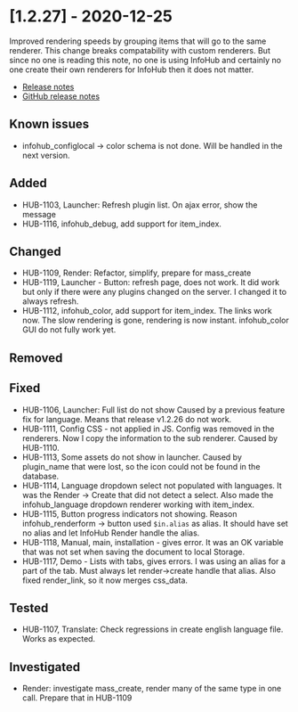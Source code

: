 # [1.2.27] - 2020-12-25

Improved rendering speeds by grouping items that will go to the same renderer.
This change breaks compatability with custom renderers. But since no one is reading this note, no one is using InfoHub and certainly no one create their own renderers for InfoHub then it does not matter.  

* [Release notes](main,release_v1_v1v2_v1v2v27)
* [GitHub release notes](https://github.com/peterlembke/infohub/releases/tag/v1.2.27)

## Known issues
* infohub_configlocal -> color schema is not done. Will be handled in the next version.

## Added
* HUB-1103, Launcher: Refresh plugin list. On ajax error, show the message
* HUB-1116, infohub_debug, add support for item_index.

## Changed
* HUB-1109, Render: Refactor, simplify, prepare for mass_create
* HUB-1119, Launcher - Button: refresh page, does not work.
    It did work but only if there were any plugins changed on the server. I changed it to always refresh.
* HUB-1112, infohub_color, add support for item_index.
    The links work now. The slow rendering is gone, rendering is now instant. infohub_color GUI do not fully work yet.

## Removed

## Fixed
* HUB-1106, Launcher: Full list do not show
    Caused by a previous feature fix for language. Means that release v1.2.26 do not work.
* HUB-1111, Config CSS - not applied in JS. Config was removed in the renderers. Now I copy the information to the sub renderer. Caused by HUB-1110.
* HUB-1113, Some assets do not show in launcher. Caused by plugin_name that were lost, so the icon could not be found in the database.
* HUB-1114, Language dropdown select not populated with languages. It was the Render -> Create that did not detect a select.
    Also made the infohub_language dropdown renderer working with item_index. 
* HUB-1115, Button progress indicators not showing. Reason infohub_renderform -> button used `$in.alias` as alias. It should have set no alias and let InfoHub Render handle the alias.
* HUB-1118, Manual, main, installation - gives error. It was an OK variable that was not set when saving the document to local Storage.
* HUB-1117, Demo - Lists with tabs, gives errors.
  I was using an alias for a part of the tab. Must always let render->create handle that alias. 
  Also fixed render_link, so it now merges css_data. 

## Tested
* HUB-1107, Translate: Check regressions in create english language file. Works as expected.

## Investigated
* Render: investigate mass_create, render many of the same type in one call. Prepare that in HUB-1109
